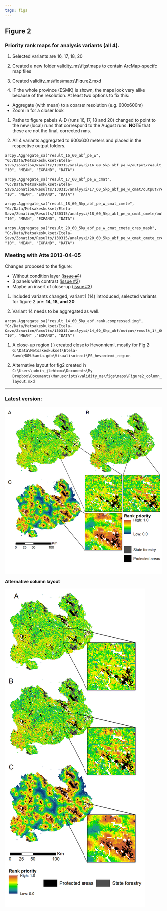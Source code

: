 ```yaml
---
tags: figs
---
```


## Figure 2 
### Priority rank maps for analysis variants (all 4).
     
1. Selected variants are 16, 17, 18, 20  

1. Created a new folder validity_ms\figs\maps to contain ArcMap-specifc map 
files  

1. Created validity_ms\figs\maps\Figure2.mxd  

1. IF the whole province (ESMK) is shown, the maps look very alike because of 
the resolution. At least two options to fix this:  
  * Aggregate (with mean) to a coarser resolution (e.g. 600x600m)
  * Zoom in for a closer look

1. Paths to figure pabels A-D (runs 16, 17, 18 and 20) changed to point to the
new (local) runs that correspond to the August runs. **NOTE** that these are not
the final, corrected runs.

1. All 4 variants aggregated to 600x600 meters and placed in the respective 
output folders.

  ```
  arcpy.Aggregate_sa("result_16_60_abf_pe_w", "G:/Data/Metsakeskukset/Etela-Savo/Zonation/Results/130315/analyysi/16_60_5kp_abf_pe_w/output/result_16_600_5kp_abf_pe_w.rank.compressed.img", "10", "MEAN", "EXPAND", "DATA")
  ```
  
  ```
  arcpy.Aggregate_sa("result_17_60_abf_pe_w_cmat", "G:/Data/Metsakeskukset/Etela-Savo/Zonation/Results/130315/analyysi/17_60_5kp_abf_pe_w_cmat/output/result_17_600_5kp_abf_pe_w_cmat.rank.compressed.img", "10", "MEAN", "EXPAND", "DATA")
  ```
  
  ```
  arcpy.Aggregate_sa("result_18_60_5kp_abf_pe_w_cmat_cmete", "G:/Data/Metsakeskukset/Etela-Savo/Zonation/Results/130315/analyysi/18_60_5kp_abf_pe_w_cmat_cmete/output/result_18_600_5kp_abf_pe_w_cmat_cmete.rank.compressed.img", "10", "MEAN", "EXPAND", "DATA")
  ```
  
  ```
  arcpy.Aggregate_sa("result_20_60_5kp_abf_pe_w_cmat_cmete_cres_mask", "G:/Data/Metsakeskukset/Etela-Savo/Zonation/Results/130315/analyysi/20_60_5kp_abf_pe_w_cmat_cmete_cres_mask/output/result_20_600_5kp_abf_pe_w_cmat_cmete_cres_mask.rank.compressed.img", "10", "MEAN", "EXPAND", "DATA")
  ```
  
### Meeting with Atte 2013-04-05

Changes proposed to the figure:
* Without condition layer ([~~issue #1~~](https://github.com/jlehtoma/validityms/issues/1))
* 3 panels with contrast ([issue #2](https://github.com/jlehtoma/validityms/issues/2))
* Maybe an insert of close-up ([issue #3](https://github.com/jlehtoma/validityms/issues/3))

1. Included variants changed, variant 1 (14) introduced, selected variants for figure 2 are: **14, 18, and 20**

1. Variant 14 needs to be aggregated as well.

  ```
  arcpy.Aggregate_sa("result_14_60_5kp_abf.rank.compressed.img", "G:/Data/Metsakeskukset/Etela-Savo/Zonation/Results/130315/analyysi/14_60_5kp_abf/output/result_14_600_5kp_abf.rank.compressed.img", "10", "MEAN" ,"EXPAND", "DATA")
  ```
1. A close-up region ( ) created close to Hevonniemi, mostly for Fig 2:
`G:\Data\Metsakeskukset\Etela-Savo\MOMUkanta.gdb\Visualisoinnit\ES_hevoniemi_region`

1. Alternative layout for fig2 created in
`C:\Users\admin_jlehtoma\Documents\My Dropbox\Documents\Manuscripts\validity_ms\figs\maps\Figure2_column_layout.mxd`



----
### Latest version:

![fig2](../figs/Fig2_w600.png)

**Alternative column layout**

![fig2_alt](../figs/Fig2_column_layout_w600.png)
